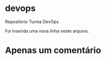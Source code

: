# devops
Repositório Turma DevOps

Foi inserida uma nova linha neste arquivo.

# Apenas um comentário
